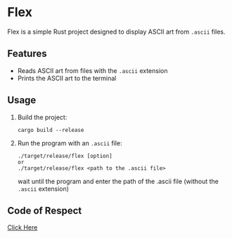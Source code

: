 # Flex

Flex is a simple Rust project designed to display ASCII art from `.ascii` files.

## Features

- Reads ASCII art from files with the `.ascii` extension
- Prints the ASCII art to the terminal

## Usage

1. Build the project:

    ```
    cargo build --release
    ```

2. Run the program with an `.ascii` file:

    ```
    ./target/release/flex [option] 
    or 
    ./target/release/flex <path to the .ascii file>
    ```
    wait until the program and enter the path of the .ascii file (without the `.ascii` extension)

## Code of Respect 
[Click Here](CODE_OF_RESPECT.md)

